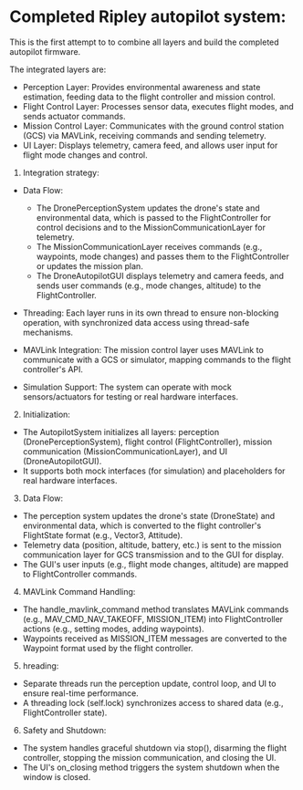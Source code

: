 # Completed Ripley autopilot system:

This is the first attempt to to combine all layers and build the completed autopilot firmware. 

The integrated layers are:
* Perception Layer: Provides environmental awareness and state estimation, feeding data to the flight controller and mission control.
* Flight Control Layer: Processes sensor data, executes flight modes, and sends actuator commands.
* Mission Control Layer: Communicates with the ground control station (GCS) via MAVLink, receiving commands and sending telemetry.
* UI Layer: Displays telemetry, camera feed, and allows user input for flight mode changes and control.

1. Integration strategy:
* Data Flow:
  * The DronePerceptionSystem updates the drone's state and environmental data, which is passed to the FlightController for control decisions and to the MissionCommunicationLayer for telemetry.
  * The MissionCommunicationLayer receives commands (e.g., waypoints, mode changes) and passes them to the FlightController or updates the mission plan.
  * The DroneAutopilotGUI displays telemetry and camera feeds, and sends user commands (e.g., mode changes, altitude) to the FlightController.

* Threading: Each layer runs in its own thread to ensure non-blocking operation, with synchronized data access using thread-safe mechanisms.
* MAVLink Integration: The mission control layer uses MAVLink to communicate with a GCS or simulator, mapping commands to the flight controller's API.
* Simulation Support: The system can operate with mock sensors/actuators for testing or real hardware interfaces.

2. Initialization:
* The AutopilotSystem initializes all layers: perception (DronePerceptionSystem), flight control (FlightController), mission communication (MissionCommunicationLayer), and UI (DroneAutopilotGUI).
* It supports both mock interfaces (for simulation) and placeholders for real hardware interfaces.

3. Data Flow:
* The perception system updates the drone's state (DroneState) and environmental data, which is converted to the flight controller's FlightState format (e.g., Vector3, Attitude).
* Telemetry data (position, altitude, battery, etc.) is sent to the mission communication layer for GCS transmission and to the GUI for display.
* The GUI's user inputs (e.g., flight mode changes, altitude) are mapped to FlightController commands.

4. MAVLink Command Handling:
* The handle_mavlink_command method translates MAVLink commands (e.g., MAV_CMD_NAV_TAKEOFF, MISSION_ITEM) into FlightController actions (e.g., setting modes, adding waypoints).
* Waypoints received as MISSION_ITEM messages are converted to the Waypoint format used by the flight controller.

5. hreading:
* Separate threads run the perception update, control loop, and UI to ensure real-time performance.
* A threading lock (self.lock) synchronizes access to shared data (e.g., FlightController state).

6. Safety and Shutdown:
* The system handles graceful shutdown via stop(), disarming the flight controller, stopping the mission communication, and closing the UI.
* The UI's on_closing method triggers the system shutdown when the window is closed.

